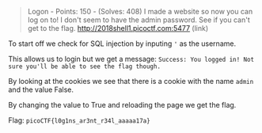 > Logon - Points: 150 - (Solves: 408)
> I made a website so now you can log on to! I don't seem to have the admin password. See if you can't get to the flag. http://2018shell1.picoctf.com:5477 (link)

To start off we check for SQL injection by inputing `'` as the username.

This allows us to login but we get a message:
`Success: You logged in! Not sure you'll be able to see the flag though.`

By looking at the cookies we see that there is a cookie with the name `admin` and the value False.

By changing the value to True and reloading the page we get the flag.


Flag: `picoCTF{l0g1ns_ar3nt_r34l_aaaaa17a}`
